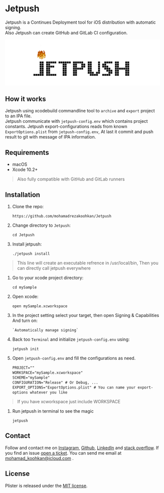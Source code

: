 # Jetpush
Jetpush is a Continues Deployment tool for iOS distribution with automatic signing.  
Also Jetpush can create GitHub and GitLab CI configuration.

<img src="https://github.com/mohamadrezakoohkan/Jetpush/blob/master/jetpush.gif">

## How it works
Jetpush using xcodebuild commandline tool to `archive` and `export` project to an IPA file.  
Jetpush communicate with `jetpush-config.env` which contains project constants.
Jetpush export-configurations reads from known `ExportOptions.plist` from `jetpush-config.env`, At last it commit and push result to git with message of IPA information.

## Requirements 
- macOS
- Xcode 10.2+

>  Also fully compatible with GitHub and GitLab runners

## Installation
1. Clone the repo:  

       https://github.com/mohamadrezakoohkan/Jetpush

2. Change directory to `Jetpush`:  
   
       cd Jetpush

3. Install jetpush:  
   
       ./jetpush install 

> This line will create an executable refrence in /usr/local/bin, Then you can directly call jetpush everywhere

1. Go to your xcode project directory:  
   
       cd mySample

2. Open xcode:  
 
       open mySample.xcworkspace

4. In the project setting select your target, then open Signing & Capabilities And turn on: 
    
       `Automatically manage signing`

5. Back too `Terminal` and initialize `jetpush-config.env` using:  

       jetpush init

6. Open `jetpush-config.env` and fill the configurations as need.  
   
       PROJECT=""
       WORKSPACE="mySample.xcworkspace"
       SCHEME="mySample"
       CONFIGURATION="Release" # Or Debug, ...
       EXPORT_OPTIONS="ExportOptions.plist" # You can name your export-options whatever you like
> If you have xcworkspace just include WORKSPACE

1. Run jetpush in terminal to see the magic 
    
       jetpush

## Contact
Follow and contact me on [Instagram](https://www.instagram.com/mohamadreza.codes/),  [Github](https://github.com/mohamadrezakoohkan), [LinkedIn](https://www.linkedin.com/in/mohammad-reza-koohkan-558306160/) and [stack overflow](https://stackoverflow.com/users/9706268/mohamad-reza-koohkan?tab=profile). If you find an issue [open a ticket](https://github.com/mohamadrezakoohkan/Jetpush/issues/new). You can send me email at mohamad_koohkan@icloud.com .

## License
Plister is released under the [MIT license](https://github.com/mohamadrezakoohkan/Jetpush/blob/master/LICENSE.md).

